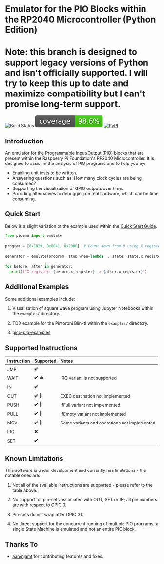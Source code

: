 # Emulator for the PIO Blocks within the RP2040 Microcontroller (Python Edition)

# Note: this branch is designed to support legacy versions of Python and isn't officially supported. I will try to keep this up to date and maximize compatibility but I can't promise long-term support.

![Build Status](https://github.com/NathanY3G/rp2040-pio-emulator/actions/workflows/package-ci.yml/badge.svg) ![Coverage](./docs/images/coverage-badge.svg) [![PyPI](https://img.shields.io/pypi/v/rp2040-pio-emulator?color=informational)](https://pypi.org/project/rp2040-pio-emulator/)

## Introduction
An emulator for the Programmable Input/Output (PIO) blocks that are present
within the Raspberry Pi Foundation's RP2040 Microcontroller. It is designed
to assist in the analysis of PIO programs and to help you by:

* Enabling unit tests to be written.
* Answering questions such as: How many clock cycles are being consumed?
* Supporting the visualization of GPIO outputs over time.
* Providing alternatives to debugging on real hardware, which can be time consuming.

## Quick Start
Below is a slight variation of the example used within the [Quick Start Guide](./docs/Quick%20Start%20Guide.md).

```python
from pioemu import emulate

program = [0xE029, 0x0041, 0x2080]  # Count down from 9 using X register

generator = emulate(program, stop_when=lambda _, state: state.x_register < 0)

for before, after in generator:
  print(f"X register: {before.x_register} -> {after.x_register}")
```

## Additional Examples
Some additional examples include:

1. Visualisation of square wave program using Jupyter Notebooks within the `examples/` directory.

1. TDD example for the Pimoroni Blinkt! within the `examples/` directory.

1. [pico-pio-examples](https://github.com/NathanY3G/pico-pio-examples)

## Supported Instructions

Instruction | Supported                         | Notes
:-----------| :---------------------------------| :----
JMP         | :heavy_check_mark:                | 
WAIT        | :heavy_check_mark: :warning:      | IRQ variant is not supported
IN          | :heavy_check_mark:                |
OUT         | :heavy_check_mark: :construction: | EXEC destination not implemented
PUSH        | :heavy_check_mark: :construction: | IfFull variant not implemented
PULL        | :heavy_check_mark: :construction: | IfEmpty variant not implemented
MOV         | :heavy_check_mark: :construction: | Some variants and operations not implemented
IRQ         | :heavy_multiplication_x:          |
SET         | :heavy_check_mark:                |

## Known Limitations
This software is under development and currently has limitations - the notable ones are:

1. Not all of the available instructions are supported - please refer to the table above.

1. No support for pin-sets associated with OUT, SET or IN; all pin numbers are with respect to GPIO 0.

1. Pin-sets do not wrap after GPIO 31.

1. No direct support for the concurrent running of multiple PIO programs;
   a single State Machine is emulated and not an entire PIO block.

## Thanks To
* [aaronjamt](https://github.com/aaronjamt) for contributing features and fixes.

